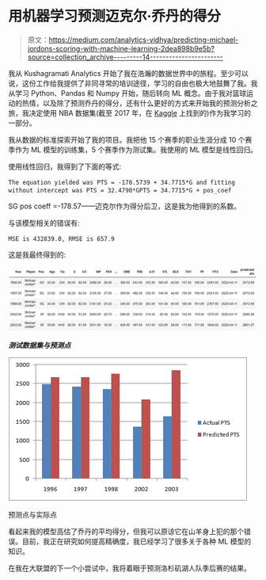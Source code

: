 # 用机器学习预测迈克尔·乔丹的得分

> 原文：<https://medium.com/analytics-vidhya/predicting-michael-jordons-scoring-with-machine-learning-2dea898b9e5b?source=collection_archive---------14----------------------->

我从 Kushagramati Analytics 开始了我在浩瀚的数据世界中的旅程。至少可以说，这份工作给我提供了非同寻常的培训途径，学习的自由也极大地鼓舞了我。我从学习 Python、Pandas 和 Numpy 开始，随后转向 ML 概念。由于我对篮球运动的热情，以及除了预测乔丹的得分，还有什么更好的方式来开始我的预测分析之旅，我决定使用 NBA 数据集(截至 2017 年，在 [Kaggle](https://www.kaggle.com/drgilermo/nba-players-stats) 上找到的)作为我学习的一部分。

我从数据的标准探索开始了我的项目。我把他 15 个赛季的职业生涯分成 10 个赛季作为 ML 模型的训练集，5 个赛季作为测试集。我使用的 ML 模型是线性回归。

使用线性回归，我得到了下面的等式:

```
The equation yielded was PTS = -178.5739 + 34.7715*G and fitting without intercept was PTS = 32.4790*GPTS = 34.7715*G + pos_coef
```

SG pos coeff =-178.57——迈克尔作为得分后卫，这是我为他得到的系数。

与该模型相关的错误有:

```
MSE is 432839.0, RMSE is 657.9
```

这是我最终得到的:

![](img/191fb13fd2530a1ceb7f7cb1f09505a5.png)

***测试数据集与预测点***

![](img/4244ed99f9a74f663cf0771dcdc29aff.png)

预测点与实际点

看起来我的模型高估了乔丹的平均得分，但我可以原谅它在山羊身上犯的那个错误。目前，我正在研究如何提高精确度，我已经学习了很多关于各种 ML 模型的知识。

在我在大联盟的下一个小尝试中，我将着眼于预测洛杉矶湖人队季后赛的结果。